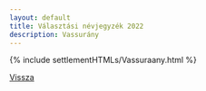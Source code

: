 ```yaml
---
layout: default
title: Választási névjegyzék 2022
description: Vassurány
---
```


{% include settlementHTMLs/Vassuraany.html %}

[Vissza](./)